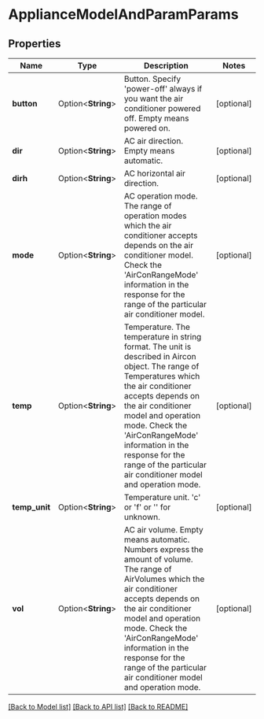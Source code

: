 # ApplianceModelAndParamParams

## Properties

Name | Type | Description | Notes
------------ | ------------- | ------------- | -------------
**button** | Option<**String**> | Button. Specify 'power-off' always if you want the air conditioner powered off. Empty means powered on. | [optional]
**dir** | Option<**String**> | AC air direction. Empty means automatic. | [optional]
**dirh** | Option<**String**> | AC horizontal air direction. | [optional]
**mode** | Option<**String**> | AC operation mode. The range of operation modes which the air conditioner accepts depends on the air conditioner model. Check the 'AirConRangeMode' information in the response for the range of the particular air conditioner model. | [optional]
**temp** | Option<**String**> | Temperature. The temperature in string format. The unit is described in Aircon object. The range of Temperatures which the air conditioner accepts depends on the air conditioner model and operation mode. Check the 'AirConRangeMode' information in the response for the range of the particular air conditioner model and operation mode. | [optional]
**temp_unit** | Option<**String**> | Temperature unit. 'c' or 'f' or '' for unknown. | [optional]
**vol** | Option<**String**> | AC air volume. Empty means automatic. Numbers express the amount of volume. The range of AirVolumes which the air conditioner accepts depends on the air conditioner model and operation mode. Check the 'AirConRangeMode' information in the response for the range of the particular air conditioner model and operation mode. | [optional]

[[Back to Model list]](../README.md#documentation-for-models) [[Back to API list]](../README.md#documentation-for-api-endpoints) [[Back to README]](../README.md)


